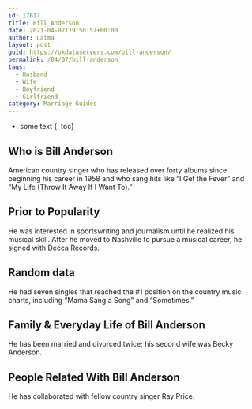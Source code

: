 ```yaml
---
id: 17617
title: Bill Anderson
date: 2021-04-07T19:50:57+00:00
author: Laima
layout: post
guid: https://ukdataservers.com/bill-anderson/
permalink: /04/07/bill-anderson
tags:
  - Husband
  - Wife
  - Boyfriend
  - Girlfriend
category: Marriage Guides
---
```


* some text
{: toc}


## Who is Bill Anderson
                  
                  
                  
American country singer who has released over forty albums since beginning his career in 1958 and who sang hits like &#8220;I Get the Fever&#8221; and &#8220;My Life (Throw It Away If I Want To).&#8221;
                  
              
            
              
            
                
                
                
## Prior to Popularity
                  
                  
                  
He was interested in sportswriting and journalism until he realized his musical skill. After he moved to Nashville to pursue a musical career, he signed with Decca Records.
                  
              
            
              
            
                
                
                
## Random data
                  
                  
                  
He had seven singles that reached the #1 position on the country music charts, including &#8220;Mama Sang a Song&#8221; and &#8220;Sometimes.&#8221;
                  
              
            
              
            
                
                
                
## Family & Everyday Life of Bill Anderson
                  
                  
                  
He has been married and divorced twice; his second wife was Becky Anderson.
                  
              
            
              
            
                
                
                
## People Related With Bill Anderson
                  
                  
                  
He has collaborated with fellow country singer Ray Price.
                  
              
            
              
            
                
              
            
              
              
            
            
              
            
          
          
          